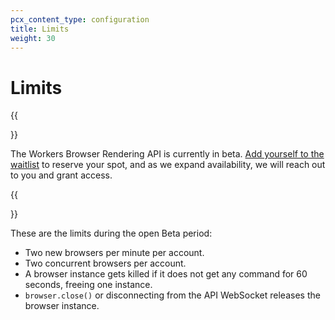 ```yaml
---
pcx_content_type: configuration
title: Limits
weight: 30
---
```


# Limits

{{<Aside type="warning" header="Join the waitlist">}}

The Workers Browser Rendering API is currently in beta. [Add yourself to the waitlist](https://www.cloudflare.com/lp/workers-browser-rendering-api/) to reserve your spot, and as we expand availability, we will reach out to you and grant access.

{{</Aside>}}

These are the limits during the open Beta period:

- Two new browsers per minute per account.
- Two concurrent browsers per account.
- A browser instance gets killed if it does not get any command for 60 seconds, freeing one instance.
- `browser.close()` or disconnecting from the API WebSocket releases the browser instance.
